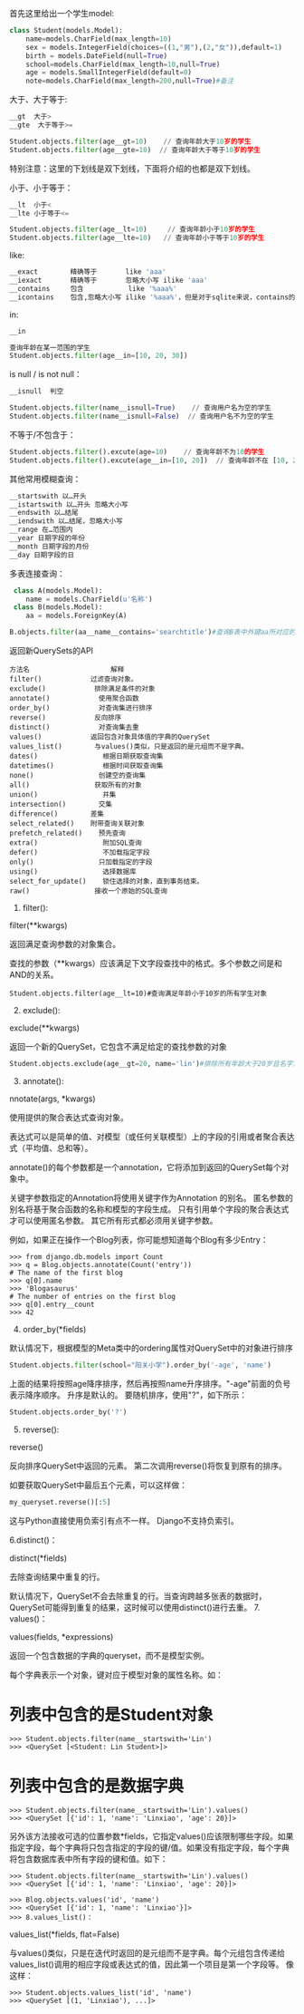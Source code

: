 首先这里给出一个学生model:

```python
class Student(models.Model):
    name=models.CharField(max_length=10)
    sex = models.IntegerField(choices=((1,"男"),(2,"女")),default=1)
    birth = models.DateField(null=True)
    school=models.CharField(max_length=10,null=True)
    age = models.SmallIntegerField(default=0)
    note=models.CharField(max_length=200,null=True)#备注
```

大于、大于等于:

```python
__gt  大于>        
__gte  大于等于>=

Student.objects.filter(age__gt=10)    // 查询年龄大于10岁的学生
Student.objects.filter(age__gte=10)  // 查询年龄大于等于10岁的学生
```

特别注意：这里的下划线是双下划线，下面将介绍的也都是双下划线。

小于、小于等于：

```python
__lt  小于<
__lte 小于等于<=

Student.objects.filter(age__lt=10)     // 查询年龄小于10岁的学生
Student.objects.filter(age__lte=10)   // 查询年龄小于等于10岁的学生
```

like:

```python
__exact        精确等于       like 'aaa'
__iexact       精确等于       忽略大小写 ilike 'aaa'
__contains     包含           like '%aaa%'
__icontains    包含,忽略大小写 ilike '%aaa%'，但是对于sqlite来说，contains的作用效果等同于icontains。
```

in:

```python
__in

查询年龄在某一范围的学生
Student.objects.filter(age__in=[10, 20, 30])
```

is null / is not null：

```python
__isnull  判空

Student.objects.filter(name__isnull=True)    // 查询用户名为空的学生
Student.objects.filter(name__isnull=False)  // 查询用户名不为空的学生
```

不等于/不包含于：

```python
Student.objects.filter().excute(age=10)    // 查询年龄不为10的学生
Student.objects.filter().excute(age__in=[10, 20])  // 查询年龄不在 [10, 20] 的学生
```

其他常用模糊查询：

```python
__startswith 以…开头
__istartswith 以…开头 忽略大小写
__endswith 以…结尾
__iendswith 以…结尾，忽略大小写
__range 在…范围内
__year 日期字段的年份
__month 日期字段的月份
__day 日期字段的日
```

多表连接查询：

```python
 class A(models.Model):
    name = models.CharField(u'名称')
 class B(models.Model):
    aa = models.ForeignKey(A)

B.objects.filter(aa__name__contains='searchtitle')#查询B表中外键aa所对应的表中字段name包含searchtitle的B表对象。
```

返回新QuerySets的API

```
方法名                    解释
filter()            过滤查询对象。
exclude()            排除满足条件的对象
annotate()            使用聚合函数
order_by()            对查询集进行排序
reverse()            反向排序
distinct()            对查询集去重
values()            返回包含对象具体值的字典的QuerySet
values_list()        与values()类似，只是返回的是元组而不是字典。
dates()                根据日期获取查询集
datetimes()            根据时间获取查询集
none()                创建空的查询集
all()                获取所有的对象
union()                并集
intersection()        交集
difference()        差集
select_related()    附带查询关联对象
prefetch_related()    预先查询
extra()                附加SQL查询
defer()                不加载指定字段
only()                只加载指定的字段
using()                选择数据库
select_for_update()    锁住选择的对象，直到事务结束。
raw()                接收一个原始的SQL查询
```

1. filter():

filter(**kwargs)

返回满足查询参数的对象集合。

查找的参数（**kwargs）应该满足下文字段查找中的格式。多个参数之间是和AND的关系。

```
Student.objects.filter(age__lt=10)#查询满足年龄小于10岁的所有学生对象
```

2. exclude():

exclude(**kwargs)

返回一个新的QuerySet，它包含不满足给定的查找参数的对象

```python
Student.objects.exclude(age__gt=20, name='lin')#排除所有年龄大于20岁且名字为“lin”的学员集
```

3. annotate():

nnotate(args, *kwargs)

使用提供的聚合表达式查询对象。

表达式可以是简单的值、对模型（或任何关联模型）上的字段的引用或者聚合表达式（平均值、总和等）。

annotate()的每个参数都是一个annotation，它将添加到返回的QuerySet每个对象中。

关键字参数指定的Annotation将使用关键字作为Annotation 的别名。 匿名参数的别名将基于聚合函数的名称和模型的字段生成。 只有引用单个字段的聚合表达式才可以使用匿名参数。 其它所有形式都必须用关键字参数。

例如，如果正在操作一个Blog列表，你可能想知道每个Blog有多少Entry：

```shell
>>> from django.db.models import Count
>>> q = Blog.objects.annotate(Count('entry'))
# The name of the first blog
>>> q[0].name
>>> 'Blogasaurus'
# The number of entries on the first blog
>>> q[0].entry__count
>>> 42
```

4. order_by(*fields)

默认情况下，根据模型的Meta类中的ordering属性对QuerySet中的对象进行排序

```python
Student.objects.filter(school="阳关小学").order_by('-age', 'name')
```

上面的结果将按照age降序排序，然后再按照name升序排序。"-age"前面的负号表示降序顺序。 升序是默认的。 要随机排序，使用"?"，如下所示：

```python
Student.objects.order_by('?')
```

5. reverse():

reverse()

反向排序QuerySet中返回的元素。 第二次调用reverse()将恢复到原有的排序。

如要获取QuerySet中最后五个元素，可以这样做：

```python
my_queryset.reverse()[:5]
```

这与Python直接使用负索引有点不一样。 Django不支持负索引。

6.distinct()：

distinct(*fields)

去除查询结果中重复的行。

默认情况下，QuerySet不会去除重复的行。当查询跨越多张表的数据时，QuerySet可能得到重复的结果，这时候可以使用distinct()进行去重。
7. values()：

values(fields, *expressions)

返回一个包含数据的字典的queryset，而不是模型实例。

每个字典表示一个对象，键对应于模型对象的属性名称。如：

# 列表中包含的是Student对象

```shell
>>> Student.objects.filter(name__startswith='Lin')
>>> <QuerySet [<Student: Lin Student>]>
```

# 列表中包含的是数据字典

```shell
>>> Student.objects.filter(name__startswith='Lin').values()
>>> <QuerySet [{'id': 1, 'name': 'Linxiao', 'age': 20}]>
```

另外该方法接收可选的位置参数*fields，它指定values()应该限制哪些字段。如果指定字段，每个字典将只包含指定的字段的键/值。如果没有指定字段，每个字典将包含数据库表中所有字段的键和值。如下：

```shell
>>> Student.objects.filter(name__startswith='Lin').values()
>>> <QuerySet [{'id': 1, 'name': 'Linxiao', 'age': 20}]>

>>> Blog.objects.values('id', 'name')
>>> <QuerySet [{'id': 1, 'name': 'Linxiao'}]>
>>> 8.values_list()：
```

values_list(*fields, flat=False)

与values()类似，只是在迭代时返回的是元组而不是字典。每个元组包含传递给values_list()调用的相应字段或表达式的值，因此第一个项目是第一个字段等。 像这样：

```shell
>>> Student.objects.values_list('id', 'name')
>>> <QuerySet [(1, 'Linxiao'), ...]>
```